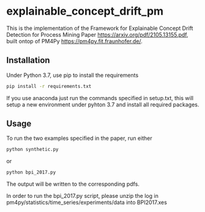# explainable_concept_drift_pm
This is the implementation of the Framework for Explainable Concept Drift Detection for Process Mining Paper https://arxiv.org/pdf/2105.13155.pdf, built ontop of PM4Py https://pm4py.fit.fraunhofer.de/.
## Installation
Under Python 3.7, use pip to install the requirements
```bash
pip install -r requirements.txt
```
If you use anaconda just run the commands specified in setup.txt, this will setup a new environment under pyhton 3.7 and install all required packages.

## Usage
To run the two examples specified in the paper, run either
```bash
python synthetic.py
```
or 
```bash
python bpi_2017.py
```
The output will be written to the corresponding pdfs.

In order to run the bpi_2017.py script, please unzip the log in pm4py/statistics/time_series/experiments/data into BPI2017.xes


